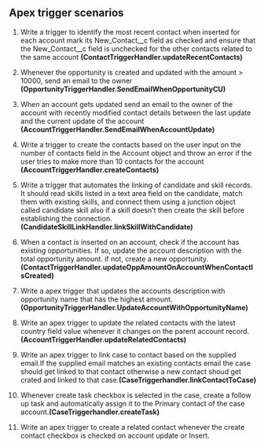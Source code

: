 **Apex trigger scenarios**
------------------------------------------------------------------------------------------------------------------

1. Write a trigger to identify the most recent contact when inserted for each account mark its  New_Contact__c field as checked and ensure that the New_Contact__c field is unchecked for the other contacts related to the same account  **(ContactTriggerHandler.updateRecentContacts)**

2. Whenever the opportunity is created and updated with the amount > 10000, send an email to the owner **(OpportunityTriggerHandler.SendEmailWhenOpportunityCU)**

3. When an account gets updated send an email to the owner of the account with recently modified contact details between the last update and the current update of the account **(AccountTriggerHandler.SendEmailWhenAccountUpdate)**

4. Write a trigger to create the contacts based on the user input on the number of contacts field in the Account object and throw an error if the user tries to make more than 10 contacts for the account **(AccountTriggerHandler.createContacts)**

5. Write a trigger that automates the linking of candidate and skill records. It should read skills listed in a text area field on the candidate, match them with existing skills, and connect them using a junction object called candidate skill also if a skill doesn’t then create the skill before establishing the connection. **(CandidateSkillLinkHandler.linkSkillWithCandidate)**

6. When a contact is inserted on an account, check if the account has existing opportunities. If so, update the account description with the total opportunity amount. if not, create a new opportunity. **(ContactTriggerHandler.updateOppAmountOnAccountWhenContactIsCreated)**

7. Write a apex trigger that updates the accounts description with opportunity name that has the highest amount.
**(OpportunityTriggerHandler.UpdateAccountWithOpportunityName)**

8. Write an apex trigger to update the related contacts with the latest country field value whenever it changes on the parent account record. **(AccountTriggerHandler.updateRelatedContacts)**

9. Write an apex trigger to link case to contact based on the supplied email.If the supplied email matches an existing contacts email the case should get linked to that contact otherwise a new contact shoud get crated and linked to that case.**(CaseTriggerhandler.linkContactToCase)**

10. Whenever create task checkbox is selected in the case, create a follow up task and automatically assign it to the Primary contact of the case account.**(CaseTriggerhandler.createTask)**

11. Write an apex trigger to create a related contact whenever the create contact checkbox is checked on account update or Insert.


